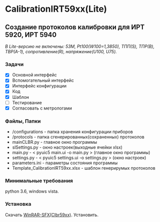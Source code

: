 <h1>CalibrationIRT59xx(Lite)</h1>
<h2>Создание протоколов калибровки для ИРТ 5920, ИРТ 5940</h2>
<i>В Lite-версию не включены: 53М, Pt100(W100=1,3850), ТПП(S), ТПР(B), ТВР(A-1), сопротивление(R), напряжение(U100, U75).</i>

<h3>Задачи</h3>

- [X] Основной интерфейс
- [X] Вспомогательный интерфейс
- [X] Интерфейс конфигурации
- [X] Код
- [X] Шаблон
- [ ] Тестирование
- [X] Согласовать с метрологами

<h3>Файлы, Папки</h3>

- /configurations - папка хранения конфигурации приборов
- /protocols - папка сгенерированных(сохраненных) протоколов
- mainCLBR.py - главное окно программы
- slSettings.py - окно настроек(выходные ячейки xlsx)
- main.py - < pyuic5 main.ui -o main.py > (главное окно программы)
- settings.py - < pyuic5 settings.ui -o settings.py > (окно настроек)
- parameters.ini - параметры состояния программы
- Template_CalibrationIRT59xx.xlsx - шаблон генерирумых протоколов

<h3>Минимальные требования</h3>

python 3.6, windows vista.

<h3>Установка</h3>
Скачать <a href="https://disk.yandex.ru/d/Pd98i-78EYUhjg">WinRAR-SFX(Clbr59xx)</a>.
Установить.


